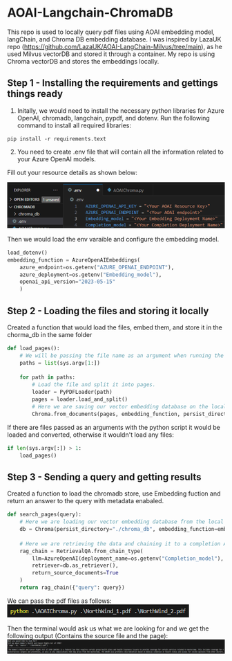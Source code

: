 # AOAI-Langchain-ChromaDB
This repo is used to locally query pdf files using AOAI embedding model, langChain, and Chroma DB embedding database. I was inspired by LazaUK repo (https://github.com/LazaUK/AOAI-LangChain-Milvus/tree/main), as he used Milvus vectorDB and stored it through a container. My repo is using Chroma vectorDB and stores the embeddings locally. 

## Step 1 - Installing the requirements and gettings things ready 

1. Initally, we would need to install the necessary python libraries for Azure OpenAI, chromadb, langchain, pypdf, and dotenv. 
Run the following command to install all required libraries: 
```
pip install -r requirements.text
```
2. You need to create .env file that will contain all the information related to your Azure OpenAI models.  

Fill out your resource details as shown below:  

  ![Env Varaibles](Images/env_image.png)

Then we would load the env varaible and configure the embedding model.
``` Python
load_dotenv()
embedding_function = AzureOpenAIEmbeddings(
    azure_endpoint=os.getenv("AZURE_OPENAI_ENDPOINT"),
    azure_deployment=os.getenv("Embedding_model"),
    openai_api_version="2023-05-15"
    )
```

## Step 2 - Loading the files and storing it locally 
Created a function that would load the files, embed them, and store it in the chorma_db in the same folder
``` Python
def load_pages():
    # We will be passing the file name as an argument when running the python script
    paths = list(sys.argv[1:])
    
    for path in paths:
        # Load the file and split it into pages. 
        loader = PyPDFLoader(path)
        pages = loader.load_and_split()
        # Here we are saving our vector embedding database on the local storage. 
        Chroma.from_documents(pages, embedding_function, persist_directory=r".\chroma_db")
```
If there are files passed as an arguments with the python script it would be loaded and converted, otherwise it wouldn't load any files: 

``` Python
if len(sys.argv[:]) > 1:
    load_pages()
``` 

## Step 3 - Sending a query and getting results
Created a function to load the chromadb store, use Embedding fuction and return an answer to the query with metadata enabaled. 

``` Python
def search_pages(query):
    # Here we are loading our vector embedding database from the local storage. 
    db = Chroma(persist_directory="./chroma_db", embedding_function=embedding_function)

    # Here we are retrieving the data and chaining it to a completion AI model to summarize.
    rag_chain = RetrievalQA.from_chain_type(
        llm=AzureOpenAI(deployment_name=os.getenv("Completion_model"), openai_api_version="2023-05-15"),
        retriever=db.as_retriever(), 
        return_source_documents=True
    )
    return rag_chain({"query": query})
```
We can pass the pdf files as follows:
![Python Command](Images/command.png)

Then the terminal would ask us what we are looking for and we get the following output (Contains the source file and the page): 
![Output](Images/Output.png)




